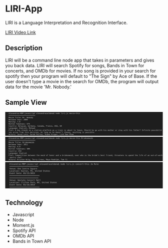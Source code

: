 # LIRI-App

LIRI is a Language Interpretation and Recognition Interface.

[LIRI Video Link](https://drive.google.com/file/d/1jZNPppFQ0LX_8AMnIiq4CYGmo9zPu_6e/view?usp=sharing "LIRI Video Link")

## Description

LIRI will be a command line node app that takes in parameters and gives you back data. LIRI will search Spotify for songs, Bands in Town for concerts, and OMDb for movies. If no song is provided in your search for spotify then your program will default to "The Sign" by Ace of Base. If the user doesn't type a movie in the search for OMDb, the program will output data for the movie 'Mr. Nobody.'
 

## Sample View

![LIRI Bot Screenshot](/assets/images/screenshot-01.jpg/)
![LIRI Bot Screenshot](/assets/images/screenshot-02.jpg/)
![LIRI Bot Screenshot](/assets/images/screenshot-03.jpg/)

## Technology

+ Javascript
+ Node
+ Moment.js
+ Spotify API
+ OMDb API
+ Bands in Town API